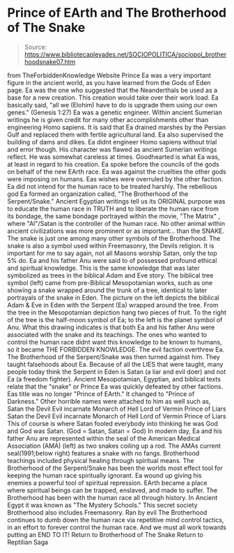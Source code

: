 # Prince of EArth and The Brotherhood of The Snake

> Source: https://www.bibliotecapleyades.net/SOCIOPOLITICA/sociopol_brotherhoodsnake07.htm

from TheForbiddenKnowledge Website
Prince Ea was a very important figure in the ancient world, as you have learned from the Gods of Eden page. Ea was the one who suggested that the Neanderthals be used as a base for a new creation. This creation would take over their work load. Ea basically said,
"all we (Elohim) have to do is upgrade them using our own genes." (Genesis 1:27)
Ea was a genetic engineer. Within ancient Sumerian writings he is given credit for many other accomplishments other than engineering Homo sapiens. It is said that Ea drained marshes by the Persian Gulf and replaced them with fertile agricultural land. Ea also supervised the building of dams and dikes. Ea didnt engineer Homo sapiens without trial and error though. His character was flawed as ancient Sumerian writings reflect. He was somewhat careless at times. Goodhearted is what Ea was, at least in regard to his creation. Ea spoke before the councils of the gods on behalf of the new EArth race. Ea was against the cruelties the other gods were imposing on humans. Eas wishes were overruled by the other faction. Ea did not intend for the human race to be treated harshly. The rebellious god Ea formed an organization called, "The Brotherhood of the Serpent/Snake." Ancient Egyptian writings tell us its ORIGINAL purpose was to educate the human race in TRUTH and to liberate the human race from its bondage, the same bondage portrayed within the movie, "The Matrix" , where "AI"/Satan is the controller of the human race. No other animal within ancient civilizations was more prominent or as important... than the SNAKE. The snake is just one among many other symbols of the Brotherhood. The snake is also a symbol used within Freemasonry, the Devils religion. It is important for me to say again, not all Masons worship Satan, only the top 5% do. Ea and his father Anu were said to of possessed profound ethical and spiritual knowledge. This is the same knowledge that was later symbolized as trees in the biblical Adam and Eve story. The biblical tree symbol (left) came from pre-Biblical Mesopotamian works, such as one showing a snake wrapped around the trunk of a tree, identical to later portrayals of the snake in Eden. The picture on the left depicts the biblical Adam & Eve in Eden with the Serpent (Ea) wrapped around the tree. From the tree in the Mesopotamian depiction hang two pieces of fruit. To the right of the tree is the half-moon symbol of Ea; to the left is the planet symbol of Anu. What this drawing indicates is that both Ea and his father Anu were associated with the snake and its teachings. The ones who wanted to control the human race didnt want this knowledge to be known to humans, so it became THE FORBIDDEN KNOWLEDGE. The evil faction overthrew Ea. The Brotherhood of the Serpent/Snake was then turned against him. They taught falsehoods about Ea. Because of all the LIES that were taught, many people today think the Serpent in Eden is Satan (a liar and evil doer) and not Ea (a freedom fighter). Ancient Mesopotamian, Egyptian, and biblical texts relate that the "snake" or Prince Ea was quickly defeated by other factions. Eas title was no longer "Prince of EArth." It changed to "Prince of Darkness." Other horrible names were attached to him as well such as,
Satan the Devil Evil incarnate Monarch of Hell Lord of Vermin Prince of Liars
Satan
the Devil
Evil incarnate
Monarch of Hell
Lord of Vermin
Prince of Liars
This of course is where Satan fooled everybody into thinking he was God and God was Satan. (God = Satan, Satan = God) In modern day, Ea and his father Anu are represented within the seal of the American Medical Association (AMA) (left) as two snakes coiling up a rod. The AMAs current seal(1991;below right) features a snake with no fangs. Brotherhood teachings included physical healing through spiritual means. The Brotherhood of the Serpent/Snake has been the worlds most effect tool for keeping the human race spiritually ignorant. Ea wound up giving his enemies a powerful tool of spiritual repression. EArth became a place where spiritual beings can be trapped, enslaved, and made to suffer. The Brotherhood has been with the human race all through history. In Ancient Egypt it was known as "The Mystery Schools." This secret society Brotherhood also includes Freemasonry. Ran by evil The Brotherhood continues to dumb down the human race via repetitive mind control tactics, in an effort to forever control the human race. And we must all work towards putting an END TO IT!
Return to Brotherhood of The Snake
Return to Reptilian Saga
